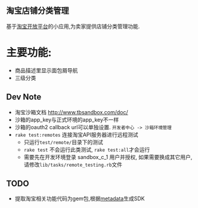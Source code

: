 淘宝店铺分类管理
---

基于[淘宝开放平台](http://open.taobao.com/index.htm)的小应用,为卖家提供店铺分类管理功能.  

主要功能:  
===
* 商品描述里显示面包屑导航
* 三级分类

Dev Note
---
* 淘宝沙箱文档 http://www.tbsandbox.com/doc/
* 沙箱的app_key与正式环境的app_key不一样
* 沙箱的oauth2 callback url可以单独设置. `开发者中心 -> 沙箱环境管理`
* `rake test:remotes` 连接淘宝API服务器进行远程测试
  + 只运行`test/remote/`目录下的测试
  + `rake test` 不会运行此类测试, `rake test:all`才会运行
  + 需要先在开发环境登录 sandbox_c_1 用户并授权, 如果需要换成其它用户,请修改`lib/tasks/remote_testing.rb`文件

TODO
---
* 提取淘宝相关功能代码为gem包,根据[metadata](http://api.taobao.com/myresources/standardSdk.htm?spm=0.0.0.40.rebfKc)生成SDK
